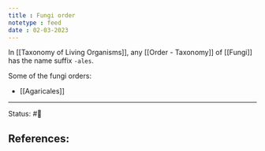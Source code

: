 ```yaml
---
title : Fungi order
notetype : feed
date : 02-03-2023
---
```


In [[Taxonomy of Living Organisms]], any [[Order - Taxonomy]] of [[Fungi]] has the name suffix `-ales`.

Some of the fungi orders:
- [[Agaricales]]

-----

Status: #🌱 

References:
- 
